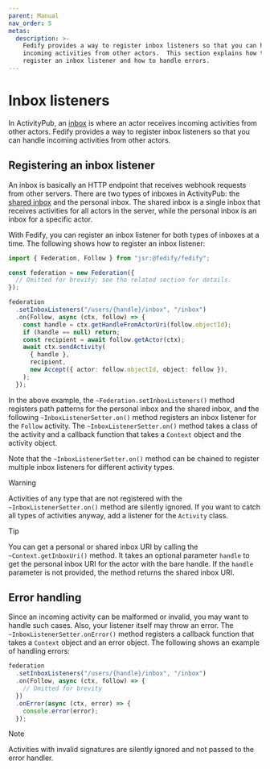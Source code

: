 ```yaml
---
parent: Manual
nav_order: 5
metas:
  description: >-
    Fedify provides a way to register inbox listeners so that you can handle
    incoming activities from other actors.  This section explains how to
    register an inbox listener and how to handle errors.
---
```


Inbox listeners
===============

In ActivityPub, an [inbox] is where an actor receives incoming activities from
other actors.  Fedify provides a way to register inbox listeners so that you can
handle incoming activities from other actors.

[inbox]: https://www.w3.org/TR/activitypub/#inbox


Registering an inbox listener
-----------------------------

An inbox is basically an HTTP endpoint that receives webhook requests from other
servers.  There are two types of inboxes in ActivityPub: the [shared inbox] and
the personal inbox.  The shared inbox is a single inbox that receives activities
for all actors in the server, while the personal inbox is an inbox for a specific
actor.

With Fedify, you can register an inbox listener for both types of inboxes at
a time.  The following shows how to register an inbox listener:

~~~~ typescript
import { Federation, Follow } from "jsr:@fedify/fedify";

const federation = new Federation({
  // Omitted for brevity; see the related section for details.
});

federation
  .setInboxListeners("/users/{handle}/inbox", "/inbox")
  .on(Follow, async (ctx, follow) => {
    const handle = ctx.getHandleFromActorUri(follow.objectId);
    if (handle == null) return;
    const recipient = await follow.getActor(ctx);
    await ctx.sendActivity(
      { handle },
      recipient,
      new Accept({ actor: follow.objectId, object: follow }),
    );
  });
~~~~

In the above example, the `~Federation.setInboxListeners()` method registers
path patterns for the personal inbox and the shared inbox, and the following
`~InboxListenerSetter.on()` method registers an inbox listener for the `Follow`
activity.  The `~InboxListenerSetter.on()` method takes a class of the activity
and a callback function that takes a `Context` object and the activity object.

Note that the `~InboxListenerSetter.on()` method can be chained to register
multiple inbox listeners for different activity types.

> [!WARNING]
> Activities of any type that are not registered with
> the `~InboxListenerSetter.on()` method are silently ignored.
> If you want to catch all types of activities anyway, add a listener
> for the `Activity` class.

> [!TIP]
> You can get a personal or shared inbox URI by calling
> the `~Context.getInboxUri()` method.  It takes an optional parameter
> `handle` to get the personal inbox URI for the actor with the bare handle.
> If the `handle` parameter is not provided, the method returns the shared
> inbox URI.

[shared inbox]: https://www.w3.org/TR/activitypub/#shared-inbox-delivery


Error handling
--------------

Since an incoming activity can be malformed or invalid, you may want to handle
such cases.  Also, your listener itself may throw an error.
The `~InboxListenerSetter.onError()` method registers a callback
function that takes a `Context` object and an error object.  The following shows
an example of handling errors:

~~~~ typescript
federation
  .setInboxListeners("/users/{handle}/inbox", "/inbox")
  .on(Follow, async (ctx, follow) => {
    // Omitted for brevity
  })
  .onError(async (ctx, error) => {
    console.error(error);
  });
~~~~

> [!NOTE]
> Activities with invalid signatures are silently ignored and not passed to
> the error handler.
